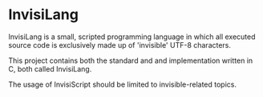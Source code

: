 # InvisiLang

InvisiLang is a small, scripted programming language in which all executed source code is exclusively made up of 'invisible' UTF-8 characters. 

This project contains both the standard and and implementation written in C, both called InvisiLang. 

The usage of InvisiScript should be limited to invisible-related topics. 

